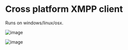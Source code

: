 Cross platform XMPP client
====

Runs on windows/linux/osx.

![image](https://f.cloud.github.com/assets/848347/2495396/f01279a6-b2f4-11e3-9733-af2955a94cff.png)

![image](https://cloud.githubusercontent.com/assets/848347/2843490/29899a82-d07f-11e3-8048-fbdb08867e83.gif)
